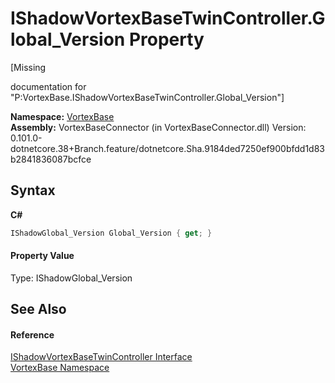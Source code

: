 # IShadowVortexBaseTwinController.Global_Version Property 
 

\[Missing <summary> documentation for "P:VortexBase.IShadowVortexBaseTwinController.Global_Version"\]

**Namespace:**&nbsp;<a href="N_VortexBase.md">VortexBase</a><br />**Assembly:**&nbsp;VortexBaseConnector (in VortexBaseConnector.dll) Version: 0.101.0-dotnetcore.38+Branch.feature/dotnetcore.Sha.9184ded7250ef900bfdd1d83b2841836087bcfce

## Syntax

**C#**<br />
``` C#
IShadowGlobal_Version Global_Version { get; }
```


#### Property Value
Type: IShadowGlobal_Version

## See Also


#### Reference
<a href="T_VortexBase_IShadowVortexBaseTwinController.md">IShadowVortexBaseTwinController Interface</a><br /><a href="N_VortexBase.md">VortexBase Namespace</a><br />